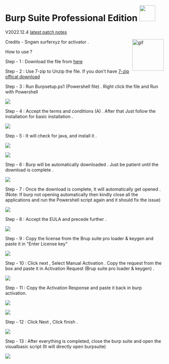 # Burp Suite Professional Edition <img src="Images/burpsuitelogo.png" width="50" height="50">

V2022.12.4 [latest patch notes](https://portswigger.net/burp/releases/professional-community-2022-12-4)


<p><img align = "right" alt = "gif" src="Images/hack.gif" width= "100" height= "100" /></p>

Credits - Sngwn surferxyz for activator .  

How to use ? 

Step - 1 : Download the file from [here](https://github.com/XxRagulxX/Burpsuite_pro/releases/tag/Build) 

Step - 2 : Use 7-zip to Unzip the file. If you don't have [7-zip offical download](https://www.7-zip.org/download.html) 

Step - 3 : Run Burpsetup.ps1 (Powershell file) . Right click the file and Run with Powershell 

![](Images/Burpsetup.png)

Step - 4 : Accept the terms and conditions (A) . After that Just follow the installation for basic installation . 

![](Images/TandC.png)

Step - 5 : It will check for java, and install it . 

![](Images/Java19.png)

![](Images/java.png)

Step - 6 : Burp will be automatically downloaded . Just be patient until the download is complete . 

![](Images/powershell.png)

Step - 7 : Once the download is complete, It will automatically get opened . (Note: If burp not opening automatically then kindly close all the applications and run the Powershell script again and it should fix the issue)

![](Images/burpstartup.png)

Step - 8 : Accept the EULA and precede further . 

![](Images/EULA.png)

Step - 9 : Copy the license from the Brup suite pro loader & keygen and paste it in "Enter License key" 

![](Images/License.png)

Step - 10 : Click next , Select Manual Activation . Copy the request from the box and paste it in Activation Request (Brup suite pro loader & keygen) . 

![](Images/Request.png)

Step - 11 : Copy the Activation Response and paste it back in burp activation.

![](Images/Responseget.png)

![](Images/ResponseActivate.png)

Step - 12 : Click Next , Click finish . 

![](Images/Burppro.png)

Step - 13 : After everything is completed, close the burp suite and open the visualbasic script (It will directly open burpsuite)

![](Images/VBscript.png)













